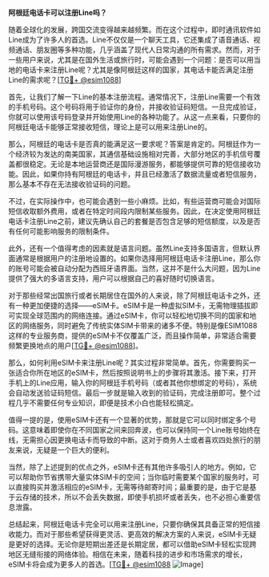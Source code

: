 **阿根廷电话卡可以注册Line吗？**

随着全球化的发展，跨国交流变得越来越频繁。而在这个过程中，即时通讯软件如Line成为了许多人的首选。Line不仅仅是一个聊天工具，它还集成了语音通话、视频通话、朋友圈等多种功能，几乎涵盖了现代人日常沟通的所有需求。然而，对于一些用户来说，尤其是在国外生活或旅行时，可能会遇到一个问题：是否可以用当地的电话卡来注册Line呢？尤其是像阿根廷这样的国家，其电话卡能否满足注册Line的需求呢？[[TG💪+ @esim1088](https://t.me/s/esim1088)]

首先，让我们了解一下Line的基本注册流程。通常情况下，注册Line需要一个有效的手机号码。这个号码将用于验证你的身份，并接收验证码短信。一旦完成验证，你就可以使用该号码登录并开始使用Line的各种功能了。从这一点来看，只要你的阿根廷电话卡能够正常接收短信，理论上是可以用来注册Line的。

那么，阿根廷的电话卡是否真的能满足这一要求呢？答案是肯定的。阿根廷作为一个经济较为发达的南美国家，其通信基础设施相对完善，大部分地区的手机信号覆盖都很稳定。无论是本地运营商还是国际漫游服务，都能够提供可靠的短信接收功能。因此，如果你持有阿根廷的电话卡，并且已经激活了数据流量或者短信服务，那么基本不存在无法接收验证码的问题。

不过，在实际操作中，也可能会遇到一些小麻烦。比如，有些运营商可能会对国际短信收取额外费用，或者在特定时间段内限制某些服务。因此，在决定使用阿根廷电话卡注册Line之前，建议先确认自己的套餐是否包含足够的短信额度，以及是否有任何可能影响服务的限制条件。

此外，还有一个值得考虑的因素就是语言问题。虽然Line支持多国语言，但默认界面通常是根据用户的注册地设置的。如果你选择用阿根廷电话卡注册Line，那么你的账号可能会被自动分配为西班牙语界面。当然，这并不是什么大问题，因为Line提供了强大的多语言支持，用户可以根据自己的喜好随时切换语言。

对于那些经常出国旅行或者长期居住在国外的人来说，除了阿根廷电话卡之外，还有一种更加便捷的选择——eSIM卡。eSIM卡是一种虚拟SIM卡，无需物理插拔即可实现全球范围内的网络连接。通过eSIM卡，你可以轻松地切换不同的国家和地区的网络服务，同时避免了传统实体SIM卡带来的诸多不便。特别是像ESIM1088这样的专业服务商，提供的eSIM卡不仅覆盖广泛，而且操作简单，非常适合需要频繁更换地点的用户[[TG💪+ @esim1088](https://t.me/s/esim1088)]。

那么，如何利用eSIM卡来注册Line呢？其实过程非常简单。首先，你需要购买一张适合你所在地区的eSIM卡，然后按照说明书上的步骤将其激活。接下来，打开手机上的Line应用，输入你的阿根廷手机号码（或者其他你想绑定的号码），系统会自动发送验证码短信。最后一步就是输入收到的验证码，完成注册即可。整个过程几乎不需要任何专业知识，即便是技术小白也能轻松搞定。

值得一提的是，使用eSIM卡还有一个显著的优势，那就是它可以同时绑定多个号码。这意味着即使你在不同国家之间来回奔波，也可以保持同一个Line账号始终在线，无需担心因更换电话卡而导致的中断。这对于商务人士或者喜欢四处旅行的朋友来说，无疑是一个巨大的便利。

当然，除了上述提到的优点之外，eSIM卡还有其他许多吸引人的地方。例如，它可以帮助你节省携带大量实体SIM卡的空间；当你临时需要某个国家的服务时，可以直接购买并激活相应的eSIM卡，无需等待邮寄时间；最重要的是，由于它是基于云存储的技术，所以不会丢失数据，即使手机损坏或者丢失，也不必担心重要信息泄露。

总结起来，阿根廷电话卡完全可以用来注册Line，只要你确保其具备正常的短信接收能力。而对于那些希望获得更灵活、更高效的解决方案的人来说，eSIM卡无疑是更好的选择。无论你是短期出差还是长期定居，都可以借助eSIM卡轻松实现跨地区无缝衔接的网络体验。相信在未来，随着科技的进步和市场需求的增长，eSIM卡将会成为更多人的首选。[[TG💪+ @esim1088](https://t.me/s/esim1088) ![Image](https://i.postimg.cc/4NQfJmqS/Snipaste-2025-05-13-00-14-12.png)]